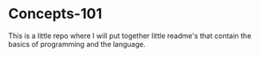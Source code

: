 # Concepts-101
This is a little repo where I will put together little readme's that contain the basics of programming and the language.
